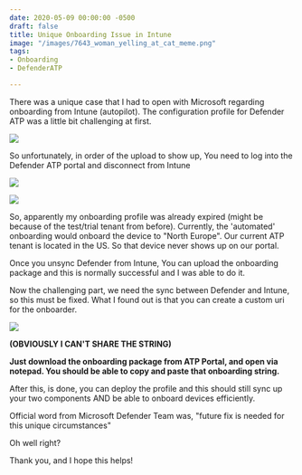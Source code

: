 ```yaml
---
date: 2020-05-09 00:00:00 -0500
draft: false
title: Unique Onboarding Issue in Intune
image: "/images/7643_woman_yelling_at_cat_meme.png"
tags:
- Onboarding
- DefenderATP

---
```

There was a unique case that I had to open with Microsoft regarding onboarding from Intune (autopilot). The configuration profile for Defender ATP was a little bit challenging at first.

![](/images/onboarding00.png)

So unfortunately, in order of the upload to show up, You need to log into the Defender ATP portal and disconnect from Intune

![](/images/syncc.png)

![](/images/onboarding01.png)

So, apparently my onboarding profile was already expired (might be because of the test/trial tenant from before). Currently, the 'automated' onboarding would onboard the device to "North Europe". Our current ATP tenant is located in the US. So that device never shows up on our portal.

Once you unsync Defender from Intune, You can upload the onboarding package and this is normally successful and I was able to do it.

Now the challenging part, we need the sync between Defender and Intune, so this must be fixed. What I found out is that you can create a custom uri for the onboarder.

![](/images/onboarding02.png)

**(OBVIOUSLY I CAN'T SHARE THE STRING)** 

**Just download the onboarding package from ATP Portal, and open via notepad. You should be able to copy and paste that onboarding string.**

After this, is  done, you can deploy the profile and this should still sync up your two components AND be able to onboard devices efficiently.

Official word from Microsoft Defender Team was, "future fix is needed for this unique circumstances"

Oh well right?

Thank you, and I hope this helps!